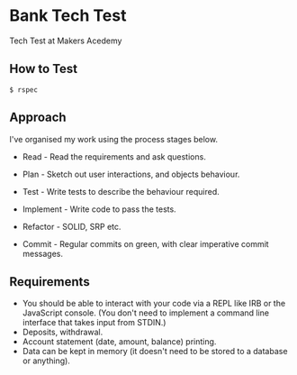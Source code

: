 # Bank Tech Test

Tech Test at Makers Acedemy

## How to Test

```console
$ rspec
```

## Approach

I've organised my work using the process stages below.

* Read - Read the requirements and ask questions.

* Plan - Sketch out user interactions, and objects behaviour.
* Test - Write tests to describe the behaviour required.
* Implement - Write code to pass the tests.

* Refactor - SOLID, SRP etc.
* Commit - Regular commits on green, with clear imperative commit messages.

## Requirements

* You should be able to interact with your code via a REPL like IRB or the JavaScript console. (You don't need to implement a command line interface that takes input from STDIN.)
* Deposits, withdrawal.
* Account statement (date, amount, balance) printing.
* Data can be kept in memory (it doesn't need to be stored to a database or anything).  
